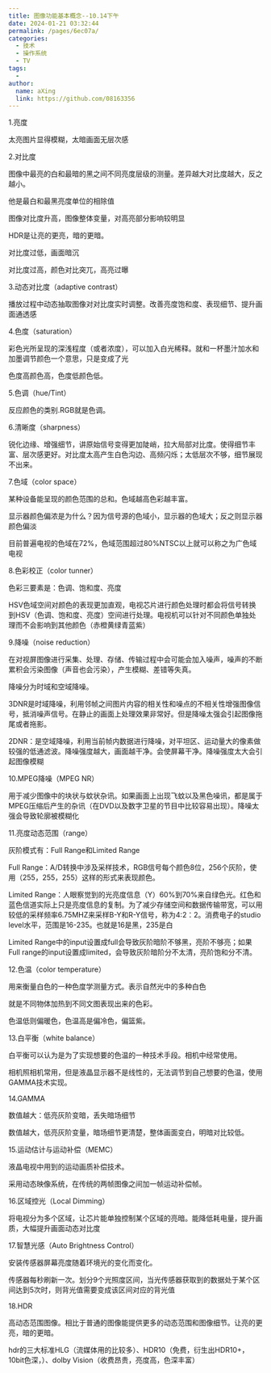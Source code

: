 ```yaml
---
title: 图像功能基本概念--10.14下午
date: 2024-01-21 03:32:44
permalink: /pages/6ec07a/
categories:
  - 技术
  - 操作系统
  - TV
tags:
  - 
author: 
  name: aXing
  link: https://github.com/08163356
---
```

1.亮度

太亮图片显得模糊，太暗画面无层次感

2.对比度

图像中最亮的白和最暗的黑之间不同亮度层级的测量。差异越大对比度越大，反之越小。

他是最白和最黑亮度单位的相除值

图像对比度升高，图像整体变量，对高亮部分影响较明显

HDR是让亮的更亮，暗的更暗。

对比度过低，画面暗沉
<!-- more -->

对比度过高，颜色对比突兀，高亮过曝

3.动态对比度（adaptive contrast）

播放过程中动态抽取图像对对比度实时调整。改善亮度饱和度、表现细节、提升画面通透感

4.色度（saturation）

彩色光所呈现的深浅程度（或者浓度），可以加入白光稀释。就和一杯墨汁加水和加墨调节颜色一个意思，只是变成了光

色度高颜色高，色度低颜色低。

5.色调（hue/Tint）

反应颜色的类别.RGB就是色调。

6.清晰度（sharpness）

锐化边缘、增强细节，讲原始信号变得更加陡峭，拉大局部对比度。使得细节丰富、层次感更好。对比度太高产生白色沟边、高频闪烁；太低层次不够，细节展现不出来。

7.色域（color space）

某种设备能呈现的颜色范围的总和。色域越高色彩越丰富。

显示器颜色偏浓是为什么？因为信号源的色域小，显示器的色域大；反之则显示器颜色偏淡

目前普遍电视的色域在72%，色域范围超过80%NTSC以上就可以称之为广色域电视

8.色彩校正（color tunner）

色彩三要素是：色调、饱和度、亮度

HSV色域空间对颜色的表现更加直观，电视芯片进行颜色处理时都会将信号转换到HSV（色调、饱和度、亮度）空间进行处理。电视机可以针对不同颜色单独处理而不会影响到其他颜色（赤橙黄绿青蓝紫）

9.降噪（noise reduction）

在对视屏图像进行采集、处理、存储、传输过程中会可能会加入噪声，噪声的不断累积会污染图像（声音也会污染），产生模糊、差错等失真。

降噪分为时域和空域降噪。

3DNR是时域降噪，利用邻帧之间图片内容的相关性和噪点的不相关性增强图像信号，抵消噪声信号。在静止的画面上处理效果非常好。但是降噪太强会引起图像拖尾或者拖影。

2DNR：是空域降噪，利用当前帧内数据进行降噪，对平坦区、运动量大的像素做较强的低通滤波。降噪强度越大，画面越干净。会使屏幕干净。降噪强度太大会引起图像模糊

10.MPEG降噪（MPEG NR）

用于减少图像中的块状与蚊状杂讯。如果画面上出现飞蚊以及黑色噪讯，都是属于MPEG压缩后产生的杂讯（在DVD以及数字卫星的节目中比较容易出现）。降噪太强会导致轮廓被模糊化

11.亮度动态范围（range）

灰阶模式有：Full Range和Limited Range

Full Range：A/D转换中涉及采样技术，RGB信号每个颜色8位，256个灰阶，使用（255，255，255）这样的形式来表现颜色。

Limited Range：人眼察觉到的光亮度信息（Y）60%到70%来自绿色光。红色和蓝色信道实际上只是亮度信息的复制。为了减少存储空间和数据传输带宽，可以用较低的采样频率6.75MHZ来采样B-Y和R-Y信号，称为4:2：2。消费电子的studio level水平，范围是16-235。也就是16是黑，235是白

Limited Range中的input设置成full会导致灰阶暗阶不够黑，亮阶不够亮；如果Full  range的input设置成limited，会导致灰阶暗阶分不太清，亮阶饱和分不清。

12.色温（color temperature）

用来衡量白色的一种色度学测量方式。表示自然光中的多种白色

就是不同物体加热到不同文图表现出来的色彩。

色温低则偏暖色，色温高是偏冷色，偏篮紫。

13.白平衡（white balance）

白平衡可以认为是为了实现想要的色温的一种技术手段。相机中经常使用。

相机照相机常用，但是液晶显示器不是线性的，无法调节到自己想要的色温，使用GAMMA技术实现。

14.GAMMA

数值越大：低亮灰阶变暗，丢失暗场细节

数值越大，低亮灰阶变量，暗场细节更清楚，整体画面变白，明暗对比较低。

15.运动估计与运动补偿（MEMC）

液晶电视中用到的运动画质补偿技术。

采用动态映像系统，在传统的两帧图像之间加一帧运动补偿帧。

16.区域控光（Local Dimming）

将电视分为多个区域，让芯片能单独控制某个区域的亮暗。能降低耗电量，提升画质，大幅提升画面动态对比度

17.智慧光感（Auto Brightness Control）

安装传感器屏幕亮度随着环境光的变化而变化。

传感器每秒刷新一次。划分9个光照度区间，当光传感器获取到的数据处于某个区间达到5次时，则背光值需要变成该区间对应的背光值

18.HDR

高动态范围图像。相比于普通的图像能提供更多的动态范围和图像细节。让亮的更亮，暗的更暗。

hdr的三大标准HLG（流媒体用的比较多）、HDR10（免费，衍生出HDR10+，10bit色深，）、dolby Vision（收费昂贵，亮度高，色深丰富）